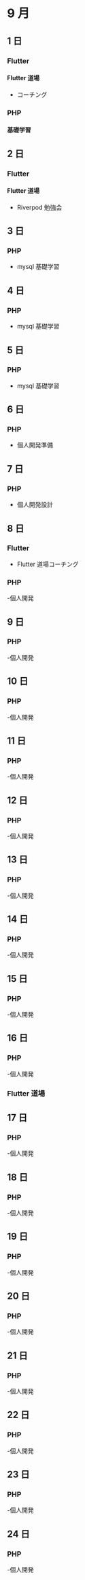 # 9 月

## 1 日

### Flutter

#### Flutter 道場

- コーチング

### PHP

#### 基礎学習

## 2 日

### Flutter

#### Flutter 道場

- Riverpod 勉強会

## 3 日

### PHP

- mysql 基礎学習

## 4 日

### PHP

- mysql 基礎学習

## 5 日

### PHP

- mysql 基礎学習

## 6 日

### PHP

- 個人開発準備

## 7 日

### PHP

- 個人開発設計

## 8 日

### Flutter

- Flutter 道場コーチング

### PHP

-個人開発

## 9 日

### PHP

-個人開発

## 10 日

### PHP

-個人開発

## 11 日

### PHP

-個人開発

## 12 日

### PHP

-個人開発

## 13 日

### PHP

-個人開発

## 14 日

### PHP

-個人開発

## 15 日

### PHP

-個人開発

## 16 日

### PHP

-個人開発

### Flutter 道場

## 17 日

### PHP

-個人開発

## 18 日

### PHP

-個人開発

## 19 日

### PHP

-個人開発

## 20 日

### PHP

-個人開発

## 21 日

### PHP

-個人開発

## 22 日

### PHP

-個人開発

## 23 日

### PHP

-個人開発

## 24 日

### PHP

-個人開発

